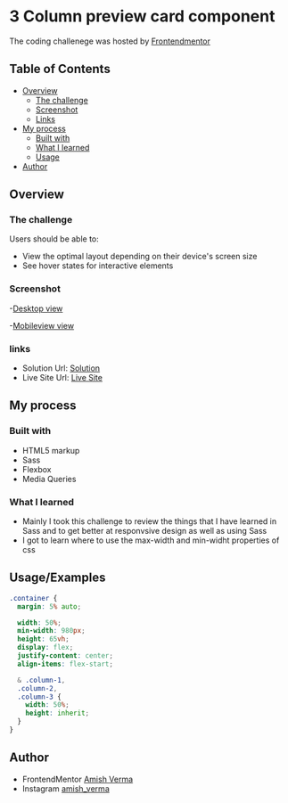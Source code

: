 # 3 Column preview card component

The coding challenege was hosted by [Frontendmentor](https://www.frontendmentor.io/challenges/3column-preview-card-component-pH92eAR2-)

## Table of Contents

- [Overview](#overview)
  - [The challenge](#the-challenge)
  - [Screenshot](#screenshot)
  - [Links](#links)
- [My process](#my-process)
  - [Built with](#built-with)
  - [What I learned](#what-i-learned)
  - [Usage](#Usage/Examples)
- [Author](#author)

## Overview

### The challenge

Users should be able to:

- View the optimal layout depending on their device's screen size
- See hover states for interactive elements

### Screenshot

-[Desktop view](images/Desktopview.png)

-[Mobileview view](images/Mobileview.png)

### links

- Solution Url: [Solution](https://github.com/amishverma/3-column-preview-card-component)
- Live Site Url: [Live Site]()

## My process

### Built with

- HTML5 markup
- Sass
- Flexbox
- Media Queries

### What I learned

- Mainly I took this challenge to review the things that I have learned in Sass and to get better at responvsive design as well as using Sass
- I got to learn where to use the max-width and min-widht properties of css

## Usage/Examples

```css
.container {
  margin: 5% auto;

  width: 50%;
  min-width: 980px;
  height: 65vh;
  display: flex;
  justify-content: center;
  align-items: flex-start;

  & .column-1,
  .column-2,
  .column-3 {
    width: 50%;
    height: inherit;
  }
}
```

## Author

- FrontendMentor [Amish Verma](https://www.frontendmentor.io/profile/amishverma)
- Instagram [amish_verma](https://www.instagram.com/amish_verma/)
